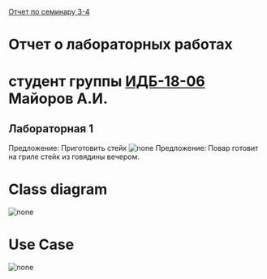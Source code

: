 [Отчет по семинару 3-4](https://github.com/penetratorT3000/penetratorT3000.githab.io/blob/main/README.md)


# Отчет о лабораторных работах
# студент группы [ИДБ-18-06](https://github.com/stankin/design-2018/wiki/list-idb-18-06) Майоров А.И.

## Лабораторная 1
Предложение: Приготовить стейк
![none](https://github.com/Seriousalex1/Seriousalex1.github.io/blob/main/%D0%9B%D0%B0%D0%B1%D0%BE%D1%80%D0%B0%D1%82%D0%BE%D1%80%D0%BD%D0%B0%D1%8F_1(n).png)
Предложение: Повар готовит на гриле стейк из говядины вечером.
# Class diagram
![none](https://github.com/Seriousalex1/Seriousalex1.github.io/blob/main/%D0%9B%D0%B0%D0%B1%D0%BE%D1%80%D0%B0%D1%82%D0%BE%D1%80%D0%BD%D0%B0%D1%8F_1.1(n).png)
# Use Case
![none](https://github.com/Seriousalex1/Seriousalex1.github.io/blob/main/%D0%9B%D0%B0%D0%B1%D0%BE%D1%80%D0%B0%D1%82%D0%BE%D1%80%D0%BD%D0%B0%D1%8F_1.3(n).png)
